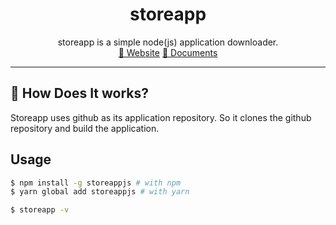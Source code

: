 <div align="center">
  <h1>storeapp</h1>
  storeapp is a simple node(js) application downloader.
  <div>
    <a href="https://storeappjs.netlify.app/">🦄 Website</a> 
    <a href="https://storeappjs.netlify.app/documents/intro">📃 Documents</a>
  </div>
</div>

---

## 🦄 How Does It works?

Storeapp uses github as its application repository.
So it clones the github repository and build the application.

## Usage

```bash
$ npm install -g storeappjs # with npm
$ yarn global add storeappjs # with yarn
```

```bash
$ storeapp -v
```
